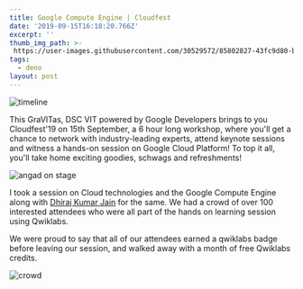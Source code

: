 ```yaml
---
title: Google Compute Engine | Cloudfest
date: '2019-09-15T16:18:20.766Z'
excerpt: ''
thumb_img_path: >-
 https://user-images.githubusercontent.com/30529572/85802827-43fc9d80-b735-11ea-8374-0b353923805f.png
tags:
  - deno
layout: post
---
```


![timeline](https://user-images.githubusercontent.com/30529572/85803144-119f7000-b736-11ea-9fc1-eb68ea8fa7fc.png)

This GraVITas, DSC VIT powered by Google Developers brings to you Cloudfest'19 on 15th September, a 6 hour long workshop, where you'll get a chance to network with industry-leading experts, attend keynote sessions and witness a hands-on session on Google Cloud Platform! To top it all, you'll take home exciting goodies, schwags and refreshments!


![angad on stage](https://user-images.githubusercontent.com/30529572/85803135-0cdabc00-b736-11ea-91be-7e5ac7410fe2.png)

I took a session on Cloud technologies and the Google Compute Engine along with [Dhiraj Kumar Jain](https://www.linkedin.com/in/thealgo/) for the same. We had a crowd of over 100 interested attendees who were all part of the hands on learning session using Qwiklabs.

We were proud to say that all of our attendees earned a qwiklabs badge before leaving our session, and walked away with a month of free Qwiklabs credits.

![crowd](https://user-images.githubusercontent.com/30529572/85803142-0fd5ac80-b736-11ea-8e50-99b494ac29ac.png)


